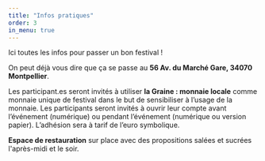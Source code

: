 ```yaml
---
title: "Infos pratiques"
order: 3
in_menu: true
---
```

Ici toutes les infos pour passer un bon festival !

On peut déjà vous dire que ça se passe au **56 Av. du Marché Gare, 34070 Montpellier**.

Les participant.es seront invités à utiliser **la Graine : monnaie locale** comme monnaie unique de festival dans le but de sensibiliser à l’usage de la monnaie. Les participants seront invités à ouvrir leur compte avant l’événement (numérique) ou pendant l’événement (numérique ou version papier). L’adhésion sera à tarif de l’euro symbolique.
 
**Espace de restauration** sur place avec des propositions salées et sucrées l'après-midi et le soir. 